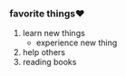 ### favorite things:heart:
1. learn new things 
   * experience new thing 
2. help others 
3. reading books
